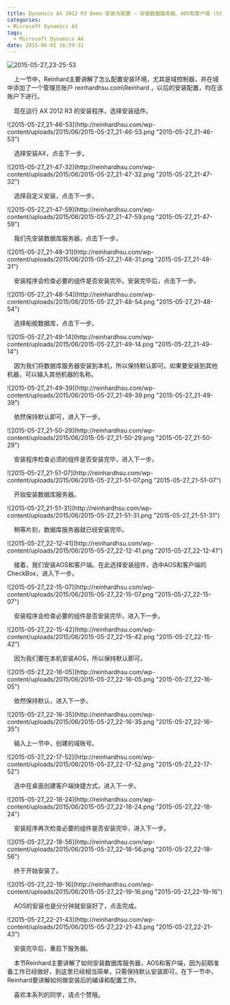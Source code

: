 ```yaml
---
title: Dynamics AX 2012 R3 Demo 安装与配置 – 安装数据服务器、AOS和客户端 (Step 2)
categories:
- Microsoft Dynamics AX
tags:
  - Microsoft Dynamics AX
date: 2015-06-02 16:59:31
---
```


![2015-05-27_23-25-53](http://reinhardhsu.com/wp-content/uploads/2015/06/2015-05-27_23-25-53.png "2015-05-27_23-25-53")
<p>&nbsp;&nbsp;&nbsp; 上一节中，Reinhard主要讲解了怎么配置安装环境，尤其是域控制器，并在域中添加了一个管理员账户 reinhardhsu.com\Reinhard ，以后的安装配置，均在该账户下进行。
<p>&nbsp;&nbsp;&nbsp; 现在运行 AX 2012 R3 的安装程序，选择安装组件。
<p>![2015-05-27_21-46-53](http://reinhardhsu.com/wp-content/uploads/2015/06/2015-05-27_21-46-53.png "2015-05-27_21-46-53")
<p>&nbsp;&nbsp;&nbsp; 选择安装AX，点击下一步。
<p>![2015-05-27_21-47-32](http://reinhardhsu.com/wp-content/uploads/2015/06/2015-05-27_21-47-32.png "2015-05-27_21-47-32")
<p>&nbsp;&nbsp;&nbsp; 选择自定义安装，点击下一步。
<p>![2015-05-27_21-47-59](http://reinhardhsu.com/wp-content/uploads/2015/06/2015-05-27_21-47-59.png "2015-05-27_21-47-59")
<p>&nbsp;&nbsp;&nbsp; 我们先安装数据库服务器，点击下一步。
<p>![2015-05-27_21-48-31](http://reinhardhsu.com/wp-content/uploads/2015/06/2015-05-27_21-48-31.png "2015-05-27_21-48-31")
<p>&nbsp;&nbsp;&nbsp; 安装程序会检查必要的组件是否安装完毕。安装完毕后，点击下一步。
<p>![2015-05-27_21-48-54](http://reinhardhsu.com/wp-content/uploads/2015/06/2015-05-27_21-48-54.png "2015-05-27_21-48-54")
<p>&nbsp;&nbsp;&nbsp; 选择船舰数据库，点击下一步。
<p>![2015-05-27_21-49-14](http://reinhardhsu.com/wp-content/uploads/2015/06/2015-05-27_21-49-14.png "2015-05-27_21-49-14")
<p>&nbsp;&nbsp;&nbsp; 因为我们将数据库服务器安装到本机，所以保持默认即可。如果要安装到其他机器，可以输入其他机器的名称。
<p>![2015-05-27_21-49-39](http://reinhardhsu.com/wp-content/uploads/2015/06/2015-05-27_21-49-39.png "2015-05-27_21-49-39")
<p>&nbsp;&nbsp;&nbsp; 依然保持默认即可，进入下一步。
<p>![2015-05-27_21-50-29](http://reinhardhsu.com/wp-content/uploads/2015/06/2015-05-27_21-50-29.png "2015-05-27_21-50-29")
<p>&nbsp;&nbsp;&nbsp; 安装程序检查必须的组件是否安装完毕，进入下一步。
<p>![2015-05-27_21-51-07](http://reinhardhsu.com/wp-content/uploads/2015/06/2015-05-27_21-51-07.png "2015-05-27_21-51-07")
<p>&nbsp;&nbsp;&nbsp; 开始安装数据库服务器。
<p>![2015-05-27_21-51-31](http://reinhardhsu.com/wp-content/uploads/2015/06/2015-05-27_21-51-31.png "2015-05-27_21-51-31")
<p>&nbsp;&nbsp;&nbsp; 稍等片刻，数据库服务器就已经安装完毕。
<p>![2015-05-27_22-12-41](http://reinhardhsu.com/wp-content/uploads/2015/06/2015-05-27_22-12-41.png "2015-05-27_22-12-41")
<p>&nbsp;&nbsp;&nbsp; 接着，我们安装AOS和客户端。在此选择安装组件，选中AOS和客户端的CheckBox，进入下一步。
<p>![2015-05-27_22-15-07](http://reinhardhsu.com/wp-content/uploads/2015/06/2015-05-27_22-15-07.png "2015-05-27_22-15-07")
<p>&nbsp;&nbsp;&nbsp; 安装程序会检查必要的组件是否安装完毕，进入下一步。
<p>![2015-05-27_22-15-42](http://reinhardhsu.com/wp-content/uploads/2015/06/2015-05-27_22-15-42.png "2015-05-27_22-15-42")
<p>&nbsp;&nbsp;&nbsp; 因为我们要在本机安装AOS，所以保持默认即可。
<p>![2015-05-27_22-16-05](http://reinhardhsu.com/wp-content/uploads/2015/06/2015-05-27_22-16-05.png "2015-05-27_22-16-05")
<p>&nbsp;&nbsp;&nbsp; 依然保持默认，进入下一步。
<p>![2015-05-27_22-16-35](http://reinhardhsu.com/wp-content/uploads/2015/06/2015-05-27_22-16-35.png "2015-05-27_22-16-35")
<p>&nbsp;&nbsp;&nbsp; 输入上一节中，创建的域账号。
<p>![2015-05-27_22-17-52](http://reinhardhsu.com/wp-content/uploads/2015/06/2015-05-27_22-17-52.png "2015-05-27_22-17-52")
<p>&nbsp;&nbsp;&nbsp; 选中在桌面创建客户端快捷方式，进入下一步。
<p>![2015-05-27_22-18-24](http://reinhardhsu.com/wp-content/uploads/2015/06/2015-05-27_22-18-24.png "2015-05-27_22-18-24")
<p>&nbsp;&nbsp;&nbsp; 安装程序再次检查必要的组件是否安装完毕，进入下一步。
<p>![2015-05-27_22-18-56](http://reinhardhsu.com/wp-content/uploads/2015/06/2015-05-27_22-18-56.png "2015-05-27_22-18-56")
<p>&nbsp;&nbsp;&nbsp; 终于开始安装了。
<p>![2015-05-27_22-19-16](http://reinhardhsu.com/wp-content/uploads/2015/06/2015-05-27_22-19-16.png "2015-05-27_22-19-16")
<p>&nbsp;&nbsp;&nbsp; AOS的安装也是分分钟就安装好了，点击完成。
<p>![2015-05-27_22-21-43](http://reinhardhsu.com/wp-content/uploads/2015/06/2015-05-27_22-21-43.png "2015-05-27_22-21-43")
<p>&nbsp;&nbsp;&nbsp; 安装完毕后，重启下服务器。
<p>&nbsp;&nbsp;&nbsp; 本节Reinhard主要讲解了如何安装数据库服务器，AOS和客户端，因为前期准备工作已经做好，到这里已经相当简单，只需保持默认安装即可。在下一节中，Reinhard要讲解如何做安装后的编译和配置工作。
<p>&nbsp;&nbsp;&nbsp; 喜欢本系列的同学，请点个赞哦。
